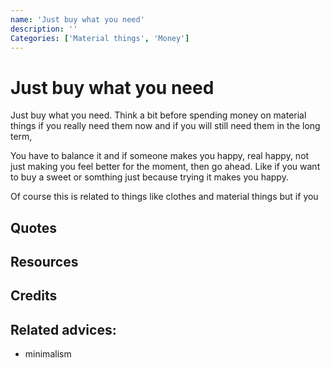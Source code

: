 ```yaml
---
name: 'Just buy what you need'
description: ''
Categories: ['Material things', 'Money']
---
```

# Just buy what you need

Just buy what you need. Think a bit before spending money on material things if  you really need them now and if you will still need them in the long term, 

You have to balance it and if someone makes you happy, real happy, not just making you feel better for the moment, then go ahead. Like if you want to buy a sweet or somthing just because trying it makes you happy.

Of course this is related to things like clothes and material things but if you

## Quotes

## Resources

## Credits

## Related advices:

- minimalism


